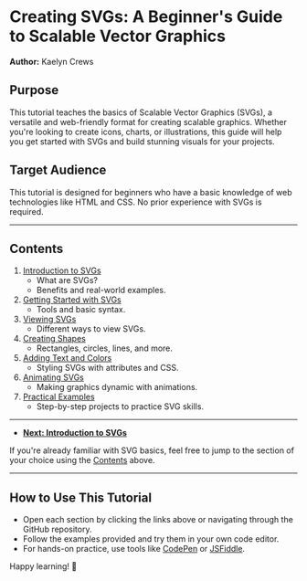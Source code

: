 # Creating SVGs: A Beginner's Guide to Scalable Vector Graphics

**Author:** Kaelyn Crews 

## Purpose  
This tutorial teaches the basics of Scalable Vector Graphics (SVGs), a versatile and web-friendly format for creating scalable graphics. Whether you're looking to create icons, charts, or illustrations, this guide will help you get started with SVGs and build stunning visuals for your projects.

## Target Audience  
This tutorial is designed for beginners who have a basic knowledge of web technologies like HTML and CSS. No prior experience with SVGs is required.

---

## Contents
1. [Introduction to SVGs](./1introduction.md)  
   - What are SVGs?  
   - Benefits and real-world examples.  
2. [Getting Started with SVGs](./2getting-started.md)  
   - Tools and basic syntax.
3. [Viewing SVGs](./3viewing-svg.md)
   - Different ways to view SVGs.
4. [Creating Shapes](./4creating-shapes.md)  
   - Rectangles, circles, lines, and more.  
5. [Adding Text and Colors](./5text-and-colors.md)  
   - Styling SVGs with attributes and CSS.  
6. [Animating SVGs](./6animating-svgs.md)  
   - Making graphics dynamic with animations.  
7. [Practical Examples](./7examples.md)  
   - Step-by-step projects to practice SVG skills. 

---

- **[Next: Introduction to SVGs](./1introduction.md)**

If you're already familiar with SVG basics, feel free to jump to the section of your choice using the [Contents](#contents) above.  

---

## **How to Use This Tutorial**  
- Open each section by clicking the links above or navigating through the GitHub repository.  
- Follow the examples provided and try them in your own code editor.  
- For hands-on practice, use tools like [CodePen](https://codepen.io) or [JSFiddle](https://jsfiddle.net).  

Happy learning! 🎨

